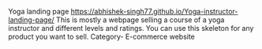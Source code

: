 Yoga landing page
 https://abhishek-singh77.github.io/Yoga-instructor-landing-page/
This is mostly a webpage selling a course of a yoga instructor and different levels and ratings.
You can use this skeleton for any product you want to sell.
Category- E-commerce website
